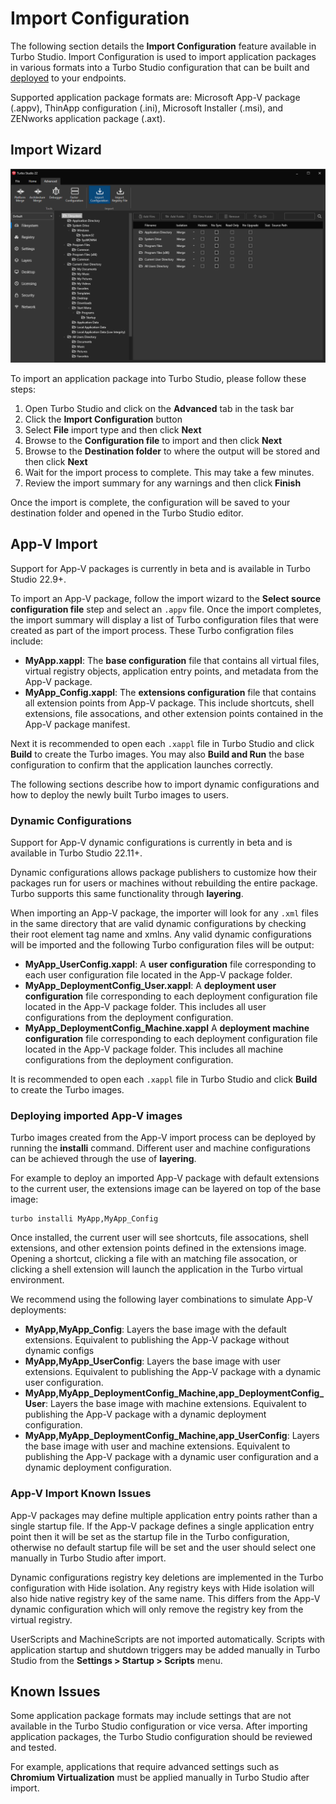 # Import Configuration

The following section details the **Import Configuration** feature available in Turbo Studio. Import Configuration is used to import application packages in various formats into a Turbo Studio configuration that can be built and [deployed](/guides/) to your endpoints.

Supported application package formats are: Microsoft App-V package (.appv), ThinApp configuration (.ini), Microsoft Installer (.msi), and ZENworks application package (.axt).

## Import Wizard

![Turbo Studio Import](/images/import.png)

To import an application package into Turbo Studio, please follow these steps:

1. Open Turbo Studio and click on the **Advanced** tab in the task bar
2. Click the **Import Configuration** button
3. Select **File** import type and then click **Next**
4. Browse to the **Configuration file** to import and then click **Next**
5. Browse to the **Destination folder** to where the output will be stored and then click **Next**
6. Wait for the import process to complete. This may take a few minutes.
7. Review the import summary for any warnings and then click **Finish**

Once the import is complete, the configuration will be saved to your destination folder and opened in the Turbo Studio editor.

## App-V Import

Support for App-V packages is currently in beta and is available in Turbo Studio 22.9+.

To import an App-V package, follow the import wizard to the **Select source configuration file** step and select an `.appv` file. Once the import completes, the import summary will display a list of Turbo configuration files that were created as part of the import process. These Turbo configration files include:

- **MyApp.xappl**: The **base configuration** file that contains all virtual files, virtual registry objects, application entry points, and metadata from the App-V package.
- **MyApp_Config.xappl**: The **extensions configuration** file that contains all extension points from App-V package. This include shortcuts, shell extensions, file assocations, and other extension points contained in the App-V package manifest.

Next it is recommended to open each `.xappl` file in Turbo Studio and click **Build** to create the Turbo images. You may also **Build and Run** the base configuration to confirm that the application launches correctly.

The following sections describe how to import dynamic configurations and how to deploy the newly built Turbo images to users.

### Dynamic Configurations

Support for App-V dynamic configurations is currently in beta and is available in Turbo Studio 22.11+.

Dynamic configurations allows package publishers to customize how their packages run for users or machines without rebuilding the entire package. Turbo supports this same functionality through **layering**.

When importing an App-V package, the importer will look for any `.xml` files in the same directory that are valid dynamic configurations by checking their root element tag name and xmlns. Any valid dynamic configurations will be imported and the following Turbo configuration files will be output:

- **MyApp_UserConfig.xappl**: A **user configuration** file corresponding to each user configuration file located in the App-V package folder.
- **MyApp_DeploymentConfig_User.xappl**: A **deployment user configuration** file corresponding to each deployment configuration file located in the App-V package folder. This includes all user configurations from the deployment configuration.
- **MyApp_DeploymentConfig_Machine.xappl** A **deployment machine configuration** file corresponding to each deployment configuration file located in the App-V package folder. This includes all machine configurations from the deployment configuration.

It is recommended to open each `.xappl` file in Turbo Studio and click **Build** to create the Turbo images.

### Deploying imported App-V images

Turbo images created from the App-V import process can be deployed by running the **installi** command. Different user and machine configurations can be achieved through the use of **layering**.

For example to deploy an imported App-V package with default extensions to the current user, the extensions image can be layered on top of the base image:

```
turbo installi MyApp,MyApp_Config
```

Once installed, the current user will see shortcuts, file assocations, shell extensions, and other extension points defined in the extensions image. Opening a shortcut, clicking a file with an matching file assocation, or clicking a shell extension will launch the application in the Turbo virtual environment.

We recommend using the following layer combinations to simulate App-V deployments:

- **MyApp,MyApp_Config**: Layers the base image with the default extensions. Equivalent to publishing the App-V package without dynamic configs
- **MyApp,MyApp_UserConfig**: Layers the base image with user extensions. Equivalent to publishing the App-V package with a dynamic user configuration.
- **MyApp,MyApp_DeploymentConfig_Machine,app_DeploymentConfig_User**: Layers the base image with machine extensions. Equivalent to publishing the App-V package with a dynamic deployment configuration.
- **MyApp,MyApp_DeploymentConfig_Machine,app_UserConfig**: Layers the base image with user and machine extensions. Equivalent to publishing the App-V package with a dynamic user configuration and a dynamic deployment configuration.

### App-V Import Known Issues

App-V packages may define multiple application entry points rather than a single startup file. If the App-V package defines a single application entry point then it will be set as the startup file in the Turbo configuration, otherwise no default startup file will be set and the user should select one manually in Turbo Studio after import.

Dynamic configurations registry key deletions are implemented in the Turbo configuration with Hide isolation. Any registry keys with Hide isolation will also hide native registry key of the same name. This differs from the App-V dynamic configuration which will only remove the registry key from the virtual registry.

UserScripts and MachineScripts are not imported automatically. Scripts with application startup and shutdown triggers may be added manually in Turbo Studio from the **Settings > Startup > Scripts** menu.

## Known Issues

Some application package formats may include settings that are not available in the Turbo Studio configuration or vice versa. After importing application packages, the Turbo Studio configuration should be reviewed and tested.

For example, applications that require advanced settings such as **Chromium Virtualization** must be applied manually in Turbo Studio after import.
